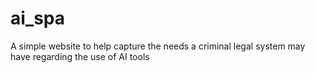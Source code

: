 # ai_spa
A simple website to help capture the needs a criminal legal system may have regarding the use of AI tools

